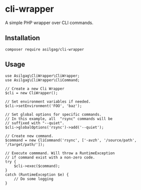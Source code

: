 # cli-wrapper

A simple PHP wrapper over CLI commands.

## Installation
    composer require asilgag/cli-wrapper

## Usage

    use Asilgag\CliWrapper\CliWrapper;
    use Asilgag\CliWrapper\CliCommand;
    
    // Create a new Cli Wrapper
    $cli = new CliWrapper();
    
    // Set environment variables if needed.
    $cli->setEnvironment('FOO', 'baz');
    
    // Set global options for specific commands.
    // In this example, all  "rsync" commands will be
    // suffixed with "--quiet".
    $cli->globalOptions('rsync')->add('--quiet');

    // Create new command.
    $command = new CliCommand('rsync', ['-avzh', '/source/path', '/target/path/']);
    
    // Execute commmand. Will throw a RuntimeException
    // if command exist with a non-zero code.
    try {
        $cli->exec($command);
    }
    catch (RuntimeException $e) {
        // Do some logging
    }
    
    
